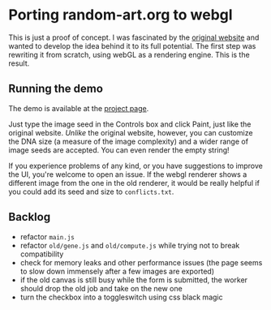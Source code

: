 # Porting random-art.org to webgl

This is just a proof of concept. I was fascinated by the [original website](https://www.random-art.org/) and wanted to develop the idea behind it to its full potential. The first step was rewriting it from scratch, using webGL as a rendering engine. This is the result.

## Running the demo

The demo is available at the [project page](https://slaimon.github.io/webgl-random-art-demo).

Just type the image seed in the Controls box and click Paint, just like the original website. *Unlike* the original website, however, you can customize the DNA size (a measure of the image complexity) and a wider range of image seeds are accepted. You can even render the empty string!

If you experience problems of any kind, or you have suggestions to improve the UI, you're welcome to open an issue. If the webgl renderer shows a different image from the one in the old renderer, it would be really helpful if you could add its seed and size to `conflicts.txt`.

## Backlog

* refactor `main.js`
* refactor `old/gene.js` and `old/compute.js` while trying not to break compatibility
* check for memory leaks and other performance issues (the page seems to slow down immensely after a few images are exported)
* if the old canvas is still busy while the form is submitted, the worker should drop the old job and take on the new one
* turn the checkbox into a toggleswitch using css black magic
